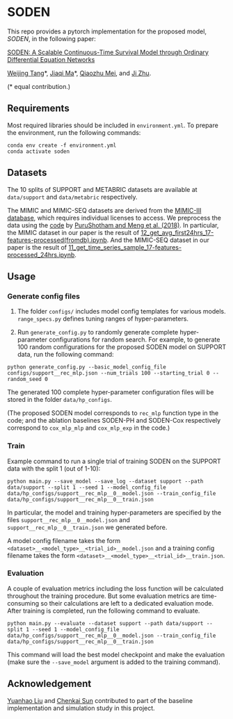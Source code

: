 # SODEN

This repo provides a pytorch implementation for the proposed model, *SODEN*, in the following paper:

[SODEN: A Scalable Continuous-Time Survival Model through Ordinary Differential Equation Networks](https://arxiv.org/abs/2008.08637)

[Weijing Tang](https://sites.google.com/umich.edu/weijingtang/home)\*, [Jiaqi Ma](http://www.jiaqima.com)\*, [Qiaozhu Mei](http://www-personal.umich.edu/~qmei/), and [Ji Zhu](http://dept.stat.lsa.umich.edu/~jizhu/).

(\* equal contribution.)

## Requirements

Most required libraries should be included in `environment.yml`. To prepare the environment, run the following commands:
```shell
conda env create -f environment.yml
conda activate soden
```

## Datasets
The 10 splits of SUPPORT and METABRIC datasets are available at `data/support` and `data/metabric` respectively.

The MIMIC and MIMIC-SEQ datasets are derived from the [MIMIC-III database](https://mimic.physionet.org/gettingstarted/access/), which requires individual licenses to access. We preprocess the data using the [code](https://github.com/USC-Melady/Benchmarking_DL_MIMICIII/tree/master/Codes/mimic3_mvcv) by [PuruShotham and Meng et al. (2018)](https://www.sciencedirect.com/science/article/pii/S1532046418300716). In particular, the MIMIC dataset in our paper is the result of [12_get_avg_first24hrs_17-features-processed(fromdb).ipynb](https://github.com/USC-Melady/Benchmarking_DL_MIMICIII/blob/master/Codes/mimic3_mvcv/12_get_avg_first24hrs_17-features-processed(fromdb).ipynb). And the MIMIC-SEQ dataset in our paper is the result of [11_get_time_series_sample_17-features-processed_24hrs.ipynb](https://github.com/USC-Melady/Benchmarking_DL_MIMICIII/blob/master/Codes/mimic3_mvcv/11_get_time_series_sample_17-features-processed_24hrs.ipynb).


## Usage
### Generate config files
1. The folder `configs/` includes model config templates for various models. `range_specs.py` defines tuning ranges of hyper-parameters.

2. Run `generate_config.py` to randomly generate complete hyper-parameter configurations for random search. For example, to generate 100 random configurations for the proposed SODEN model on SUPPORT data, run the following command:
```shell
python generate_config.py --basic_model_config_file configs/support__rec_mlp.json --num_trials 100 --starting_trial 0 --random_seed 0
```
The generated 100 complete hyper-parameter configuration files will be stored in the folder `data/hp_configs`.

(The proposed SODEN model corresponds to `rec_mlp` function type in the code; and the ablation baselines SODEN-PH and SODEN-Cox respectively correspond to `cox_mlp_mlp` and `cox_mlp_exp` in the code.)

### Train
Example command to run a single trial of training SODEN on the SUPPORT data with the split 1 (out of 1-10):
```shell
python main.py --save_model --save_log --dataset support --path data/support --split 1 --seed 1 --model_config_file data/hp_configs/support__rec_mlp__0__model.json --train_config_file data/hp_configs/support__rec_mlp__0__train.json
```
In particular, the model and training hyper-parameters are specified by the files `support__rec_mlp__0__model.json` and `support__rec_mlp__0__train.json` we generated before. 

A model config filename takes the form `<dataset>__<model_type>__<trial_id>__model.json` and a training config filename takes the form `<dataset>__<model_type>__<trial_id>__train.json`.

### Evaluation
A couple of evaluation metrics including the loss function will be calculated throughout the training procedure. But some evaluation metrics are time-consuming so their calculations are left to a dedicated evaluation mode. After training is completed, run the following command to evaluate.
```shell
python main.py --evaluate --dataset support --path data/support --split 1 --seed 1 --model_config_file data/hp_configs/support__rec_mlp__0__model.json --train_config_file data/hp_configs/support__rec_mlp__0__train.json
```
This command will load the best model checkpoint and make the evaluation (make sure the `--save_model` argument is added to the training command).


## Acknowledgement
[Yuanhao Liu](https://statistics.rutgers.edu/people-pages/faculty/people/135-graduate-students/568-yuanhao-liu) and [Chenkai Sun](https://chenkaisun.github.io) contributed to part of the baseline implementation and simulation study in this project.
